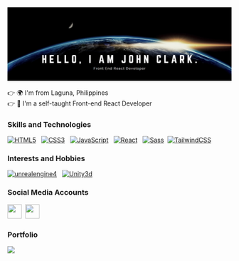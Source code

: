 <img src="github-banner.jpg" alt="personal banner" />

👉   🌍 I'm from Laguna, Philippines<br />
👉   🧠 I'm a self-taught Front-end React Developer

### Skills and Technologies

<p align="left">
<a href="https://developer.mozilla.org/en-US/docs/Glossary/HTML5" target="_blank" rel="noreferrer"><img src="https://raw.githubusercontent.com/danielcranney/readme-generator/main/public/icons/skills/html5-colored.svg" width="36" height="36" alt="HTML5" /></a> &nbsp; <a href="https://www.w3.org/TR/CSS/#css" target="_blank" rel="noreferrer"><img src="https://raw.githubusercontent.com/danielcranney/readme-generator/main/public/icons/skills/css3-colored.svg" width="36" height="36" alt="CSS3" /></a> &nbsp; <a href="https://developer.mozilla.org/en-US/docs/Web/JavaScript" target="_blank" rel="noreferrer"><img src="https://raw.githubusercontent.com/danielcranney/readme-generator/main/public/icons/skills/javascript-colored.svg" width="36" height="36" alt="JavaScript" /></a> &nbsp; <a href="https://reactjs.org/" target="_blank" rel="noreferrer"><img src="https://raw.githubusercontent.com/danielcranney/readme-generator/main/public/icons/skills/react-colored.svg" width="36" height="36" alt="React" /></a> &nbsp;  <a href="https://sass-lang.com/" target="_blank" rel="noreferrer"><img src="https://raw.githubusercontent.com/danielcranney/readme-generator/main/public/icons/skills/sass-colored.svg" width="36" height="36" alt="Sass" /></a>&nbsp;  <a href="https://tailwindcss.com/" target="_blank" rel="noreferrer"><img src="https://raw.githubusercontent.com/danielcranney/readme-generator/main/public/icons/skills/tailwindcss-colored.svg" width="36" height="36" alt="TailwindCSS" /></a> 

### Interests and Hobbies
<a href="https://www.unrealengine.com/en-US/" target="_blank" rel="noreferrer"><img src="https://upload.wikimedia.org/wikipedia/commons/d/da/Unreal_Engine_Logo.svg" width="64" height="64" alt="unrealengine4" /></a>&nbsp;&nbsp; <a href="https://unity.com/" target="_blank" rel="noreferrer"><img src="https://images.contentstack.io/v3/assets/blt08c1239a7bff8ff5/bltdff1a2920dd347a5/63f5068a97790d11728d0a6d/U_Logo_Small_black.svg" width="128" height="64" alt="Unity3d" /></a> 
  
### Social Media Accounts

<p align="left"> <a href="https://www.linkedin.com/in/jclark007/" target="_blank" rel="noreferrer"><img src="https://raw.githubusercontent.com/danielcranney/readme-generator/main/public/icons/socials/linkedin.svg" width="32" height="32" /></a>&nbsp;  <a href="https://www.instagram.com/j0hnux" target="_blank" rel="noreferrer"><img src="https://cdn.iconscout.com/icon/free/png-512/instagram-1868978-1583142.png" width="32" height="32" /></a>
</p>

### Portfolio
<a target="_blank" href="https://jcdolientedev.vercel.app/"><img src="https://img.shields.io/badge/Portfolio-%23000000.svg?style=for-the-badge&logo=firefox&logoColor=#FF7139"></a>
